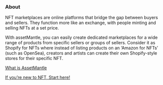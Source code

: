 ### About
<div class="Home">
   <div>
      <p>NFT marketplaces are online platforms that bridge the gap between buyers and sellers. They function more like an exchange, with people minting and selling NFTs at a set price. </p>
      <p>With assetMantle, you can easily create dedicated marketplaces for a wide range of products from specific sellers or groups of sellers. Consider it as Shopify for NFTs where instead of listing products on an ‘Amazon for NFTs’ (such as OpenSea), creators and artists can create their own Shopify-style stores for their specific NFT.</p>
   </div>
</div>

<div class="maincard">
  <a href="https://docs.assetmantle.one/Introduction/" target="_blank">
   <div class="card">
      <div>
         <p class="heading">What is AssetMantle</p>
         <p>If you’re new to NFT,  Start here!</p>
      </div>
   </div></a>
</div>
